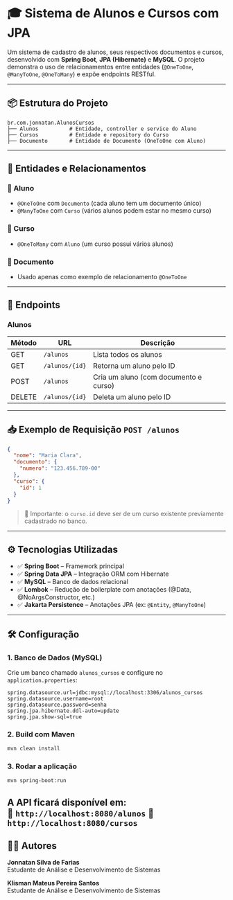 # 🎓 Sistema de Alunos e Cursos com JPA

Um sistema de cadastro de alunos, seus respectivos documentos e cursos, desenvolvido com **Spring Boot**, **JPA (Hibernate)** e **MySQL**. O projeto demonstra o uso de relacionamentos entre entidades (`@OneToOne`, `@ManyToOne`, `@OneToMany`) e expõe endpoints RESTful.

---

## 📦 Estrutura do Projeto

```
br.com.jonnatan.AlunosCursos
├── Alunos          # Entidade, controller e service do Aluno
├── Cursos          # Entidade e repository do Curso
├── Documento       # Entidade de Documento (OneToOne com Aluno)
```

---

## 🧩 Entidades e Relacionamentos

### 🧑 Aluno
- `@OneToOne` com `Documento` (cada aluno tem um documento único)
- `@ManyToOne` com `Curso` (vários alunos podem estar no mesmo curso)

### 📘 Curso
- `@OneToMany` com `Aluno` (um curso possui vários alunos)

### 📄 Documento
- Usado apenas como exemplo de relacionamento `@OneToOne`

---

## 🔗 Endpoints

### Alunos

| Método | URL           | Descrição                            |
|--------|----------------|----------------------------------------|
| GET    | `/alunos`      | Lista todos os alunos                  |
| GET    | `/alunos/{id}` | Retorna um aluno pelo ID               |
| POST   | `/alunos`      | Cria um aluno (com documento e curso) |
| DELETE | `/alunos/{id}` | Deleta um aluno pelo ID                |

---

## 📥 Exemplo de Requisição `POST /alunos`

```json
{
  "nome": "Maria Clara",
  "documento": {
    "numero": "123.456.789-00"
  },
  "curso": {
    "id": 1
  }
}
```

> 🔔 Importante: o `curso.id` deve ser de um curso existente previamente cadastrado no banco.

---

## ⚙️ Tecnologias Utilizadas

- ✅ **Spring Boot** – Framework principal
- ✅ **Spring Data JPA** – Integração ORM com Hibernate
- ✅ **MySQL** – Banco de dados relacional
- ✅ **Lombok** – Redução de boilerplate com anotações (@Data, @NoArgsConstructor, etc.)
- ✅ **Jakarta Persistence** – Anotações JPA (ex: `@Entity`, `@ManyToOne`)

---

## 🛠️ Configuração

### 1. Banco de Dados (MySQL)

Crie um banco chamado `alunos_cursos` e configure no `application.properties`:

```properties
spring.datasource.url=jdbc:mysql://localhost:3306/alunos_cursos
spring.datasource.username=root
spring.datasource.password=senha
spring.jpa.hibernate.ddl-auto=update
spring.jpa.show-sql=true
```

### 2. Build com Maven

```bash
mvn clean install
```

### 3. Rodar a aplicação

```bash
mvn spring-boot:run
```

A API ficará disponível em:  
📍 `http://localhost:8080/alunos`
📍 `http://localhost:8080/cursos`
---

## 👨‍💻 Autores

**Jonnatan Silva de Farias**  
Estudante de Análise e Desenvolvimento de Sistemas

**Klisman Mateus Pereira Santos**  
Estudante de Análise e Desenvolvimento de Sistemas


